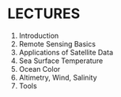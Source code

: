 # LECTURES



1. Introduction
2. Remote Sensing Basics
3. Applications of Satellite Data
4. Sea Surface Temperature
5. Ocean Color
6. Altimetry, Wind, Salinity
7. Tools



